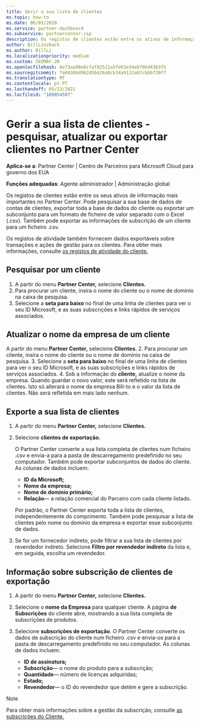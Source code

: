 ```yaml
---
title: Gerir a sua lista de clientes
ms.topic: how-to
ms.date: 06/03/2020
ms.service: partner-dashboard
ms.subservice: partnercenter-csp
description: Os registos de clientes estão entre os ativos de informação mais importantes. Saiba como ver, pesquisar, atualizar, & informações de exportação na sua lista de clientes do Partner Center.
author: BillLinzbach
ms.author: BillLi
ms.localizationpriority: medium
ms.custom: SEOMAY.20
ms.openlocfilehash: 6e73aa98e0cfaf82521a5fe63e34ebf0b44363fb
ms.sourcegitcommit: 7a6836bd962d5b426a8cb34a9132a87cbbbf39f7
ms.translationtype: MT
ms.contentlocale: pt-PT
ms.lasthandoff: 05/13/2021
ms.locfileid: "109854507"
---
```

# <a name="manage-your-customer-list---search-update-or-export-customers-in-partner-center"></a>Gerir a sua lista de clientes - pesquisar, atualizar ou exportar clientes no Partner Center

**Aplica-se a**: Partner Center | Centro de Parceiros para Microsoft Cloud para governo dos EUA

**Funções adequadas**: Agente administrador | Administração global

Os registos de clientes estão entre os seus ativos de informação mais importantes no Partner Center. Pode pesquisar a sua base de dados de contas de clientes, exportar toda a base de dados do cliente ou exportar um subconjunto para um formato de ficheiro de valor separado com o Excel (.csv). Também pode exportar as informações de subscrição de um cliente para um ficheiro .csv.

Os registos de atividade também fornecem dados exportáveis sobre transações e ações de gestão para os clientes. Para obter mais informações, consulte [os registos de atividade do cliente.](activity-logs.md)

## <a name="search-for-a-customer"></a>Pesquisar por um cliente

1. A partir do menu **Partner Center,** selecione **Clientes.**
2. Para procurar um cliente, insira o nome do cliente ou o nome de domínio na caixa de pesquisa.
3. Selecione a **seta para baixo** no final de uma linha de clientes para ver o seu ID Microsoft, e as suas subscrições e links rápidos de serviços associados.

## <a name="update-a-customers-company-name"></a>Atualizar o nome da empresa de um cliente

A partir do menu **Partner Center,** selecione **Clientes.**
2. Para procurar um cliente, insira o nome do cliente ou o nome de domínio na caixa de pesquisa.
3. Selecione a **seta para baixo** no final de uma linha de clientes para ver o seu ID Microsoft, e as suas subscrições e links rápidos de serviços associados.
4. Sob a informação do **cliente,** atualize o nome da empresa. Quando guardar o novo valor, este será refletido na lista de clientes. Isto só alterará o nome da empresa Bill-to e o valor da lista de clientes. Não será refletida em mais lado nenhum.

## <a name="export-your-customer-list"></a>Exporte a sua lista de clientes

1. A partir do menu **Partner Center,** selecione **Clientes.**
2. Selecione **clientes de exportação.**

   O Partner Center converte a sua lista completa de clientes num ficheiro .csv e envia-a para a pasta de descarregamento predefinido no seu computador. Também pode exportar subconjuntos de dados do cliente. As colunas de dados incluem:

   - **ID da Microsoft;**
   - **Nome da empresa;**
   - **Nome de domínio primário;**
   - **Relação**— a relação comercial do Parceiro com cada cliente listado.

    Por padrão, o Partner Center exporta toda a lista de clientes, independentemente do comprimento. Também pode pesquisar a lista de clientes pelo nome ou domínio da empresa e exportar esse subconjunto de dados.

3. Se for um fornecedor indireto, pode filtrar a sua lista de clientes por revendedor indireto. Selecione **Filtro por revendedor indireto** da lista e, em seguida, escolha um revendedor.


## <a name="export-customer-subscription-information"></a>Informação sobre subscrição de clientes de exportação

1. A partir do menu **Partner Center,** selecione **Clientes.**

2. Selecione o **nome da Empresa** para qualquer cliente. A página **de Subscrições** do cliente abre, mostrando a sua lista completa de subscrições de produtos.

3. Selecione **subscrições de exportação**. O Partner Center converte os dados de subscrição do cliente num ficheiro .csv e envia-os para a pasta de descarregamento predefinido no seu computador. As colunas de dados incluem:
   - **ID de assinatura;**
   - **Subscrição**— o nome do produto para a subscrição;
   - **Quantidade**— número de licenças adquiridas;
   - **Estado;**
   - **Revendedor**— o ID do revendedor que detém e gere a subscrição.

> [!NOTE]  
> Para obter mais informações sobre a gestão da subscrição, consulte [as subscrições do Cliente.](customer-subscriptions.md)

